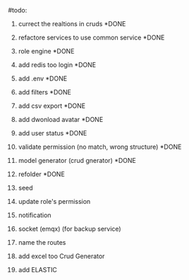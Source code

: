 
#todo:

1. currect the realtions in cruds *DONE
2. refactore services to use common service *DONE
3. role engine *DONE
4. add redis too login *DONE
5. add .env *DONE
6. add filters *DONE
7. add csv export *DONE
8. add dwonload avatar *DONE
9. add user status *DONE
10. validate permission (no match, wrong structure) *DONE
11. model generator (crud gnerator) *DONE
12. refolder *DONE

13. seed
14. update role's permission
15. notification
16. socket (emqx) (for backup service)
17. name the routes
18. add excel too Crud Generator
19. add ELASTIC